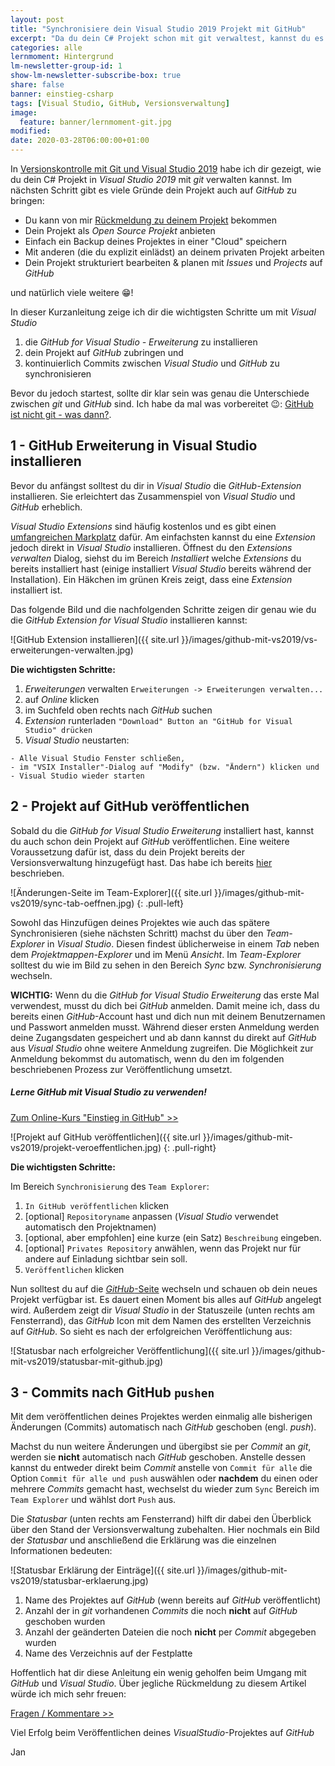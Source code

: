 ```yaml
---
layout: post
title: "Synchronisiere dein Visual Studio 2019 Projekt mit GitHub"
excerpt: "Da du dein C# Projekt schon mit git verwaltest, kannst du es auch auf GitHub zur Verfügung stellen."
categories: alle
lernmoment: Hintergrund
lm-newsletter-group-id: 1
show-lm-newsletter-subscribe-box: true
share: false
banner: einstieg-csharp
tags: [Visual Studio, GitHub, Versionsverwaltung]
image:
  feature: banner/lernmoment-git.jpg
modified: 
date: 2020-03-28T06:00:00+01:00
---
```


In [Versionskontrolle mit Git und Visual Studio 2019](/alle/git-mit-visual-studio-2019/) habe ich dir gezeigt, wie du dein C# Projekt in *Visual Studio 2019* mit *git* verwalten kannst. Im nächsten Schritt gibt es viele Gründe dein Projekt auch auf *GitHub* zu bringen:
- Du kann von mir [Rückmeldung zu deinem Projekt](https://youtu.be/2gNVyMGfZTI) bekommen
- Dein Projekt als *Open Source Projekt* anbieten
- Einfach ein Backup deines Projektes in einer "Cloud" speichern
- Mit anderen (die du explizit einlädst) an deinem privaten Projekt arbeiten
- Dein Projekt strukturiert bearbeiten & planen mit *Issues* und *Projects* auf *GitHub* 

und natürlich viele weitere 😁!

In dieser Kurzanleitung zeige ich dir die wichtigsten Schritte um mit *Visual Studio*

1. die *GitHub for Visual Studio - Erweiterung* zu installieren
2. dein Projekt auf *GitHub* zubringen und
3. kontinuierlich Commits zwischen *Visual Studio* und *GitHub* zu synchronisieren

Bevor du jedoch startest, sollte dir klar sein was genau die Unterschiede zwischen *git* und *GitHub* sind. Ich habe da mal was vorbereitet 😉: [GitHub ist nicht git - was dann?](https://youtu.be/V_IDzTNA_ns).

## 1 - GitHub Erweiterung in Visual Studio installieren
Bevor du anfängst solltest du dir in *Visual Studio* die *GitHub-Extension* installieren. Sie erleichtert das Zusammenspiel von *Visual Studio* und *GitHub* erheblich.

*Visual Studio Extensions* sind häufig kostenlos und es gibt einen [umfangreichen Markplatz](https://marketplace.visualstudio.com) dafür. Am einfachsten kannst du eine *Extension* jedoch direkt in *Visual Studio* installieren. Öffnest du den *Extensions verwalten* Dialog, siehst du im Bereich *Installiert* welche *Extensions* du bereits installiert hast (einige installiert *Visual Studio* bereits während der Installation). Ein Häkchen im grünen Kreis zeigt, dass eine *Extension* installiert ist.

Das folgende Bild und die nachfolgenden Schritte zeigen dir genau wie du die *GitHub Extension for Visual Studio* installieren kannst:

![GitHub Extension installieren]({{ site.url }}/images/github-mit-vs2019/vs-erweiterungen-verwalten.jpg)


**Die wichtigsten Schritte:**

1. *Erweiterungen* verwalten `Erweiterungen -> Erweiterungen verwalten...`
2. auf *Online* klicken
3. im Suchfeld oben rechts nach *GitHub* suchen
4. *Extension* runterladen `"Download" Button an "GitHub for Visual Studio" drücken`
5. *Visual Studio* neustarten:

```
- Alle Visual Studio Fenster schließen, 
- im "VSIX Installer"-Dialog auf "Modify" (bzw. "Ändern") klicken und 
- Visual Studio wieder starten
```

## 2 - Projekt auf GitHub veröffentlichen
Sobald du die *GitHub for Visual Studio Erweiterung* installiert hast, kannst du auch schon dein Projekt auf *GitHub* veröffentlichen. Eine weitere Voraussetzung dafür ist, dass du dein Projekt bereits der Versionsverwaltung hinzugefügt hast. Das habe ich bereits [hier](/alle/git-mit-visual-studio-2019/) beschrieben.

![Änderungen-Seite im Team-Explorer]({{ site.url }}/images/github-mit-vs2019/sync-tab-oeffnen.jpg)
{: .pull-left}

Sowohl das Hinzufügen deines Projektes wie auch das spätere Synchronisieren (siehe nächsten Schritt) machst du über den *Team-Explorer* in *Visual Studio*. Diesen findest üblicherweise in einem *Tab* neben dem *Projektmappen-Explorer* und im Menü *Ansicht*. Im *Team-Explorer* solltest du wie im Bild zu sehen in den Bereich *Sync* bzw. *Synchronisierung* wechseln.

**WICHTIG:** Wenn du die *GitHub for Visual Studio Erweiterung* das erste Mal verwendest, musst du dich bei *GitHub* anmelden. Damit meine ich, dass du bereits einen *GitHub*-Account hast und dich nun mit deinem Benutzernamen und Passwort anmelden musst. Während dieser ersten Anmeldung werden deine Zugangsdaten gespeichert und ab dann kannst du direkt auf *GitHub* aus *Visual Studio* ohne weitere Anmeldung zugreifen. Die Möglichkeit zur Anmeldung bekommst du automatisch, wenn du den im folgenden beschriebenen Prozess zur Veröffentlichung umsetzt.

<div class="subscribe-notice">
<h5>Lerne GitHub mit Visual Studio zu verwenden!</h5>
<a markdown="0" href="https://www.udemy.com/course/github-fuer-entwickler/?couponCode=GH_14-1220_LMDE" class="notice-button">Zum Online-Kurs "Einstieg in GitHub" >></a>
</div>

![Projekt auf GitHub veröffentlichen]({{ site.url }}/images/github-mit-vs2019/projekt-veroeffentlichen.jpg)
{: .pull-right}

**Die wichtigsten Schritte:**

Im Bereich `Synchronisierung` des `Team Explorer`:

1. `In GitHub veröffentlichen` klicken
2. [optional] `Repositoryname` anpassen (*Visual Studio* verwendet automatisch den Projektnamen)
3. [optional, aber empfohlen] eine kurze (ein Satz) `Beschreibung` eingeben.
4. [optional] `Privates Repository` anwählen, wenn das Projekt nur für andere auf Einladung sichtbar sein soll.
5. `Veröffentlichen` klicken

Nun solltest du auf die [*GitHub*-Seite](https://github.com) wechseln und schauen ob dein neues Projekt verfügbar ist. Es dauert einen Moment bis alles auf *GitHub* angelegt wird. Außerdem zeigt dir *Visual Studio* in der Statuszeile (unten rechts am Fensterrand), das *GitHub* Icon mit dem Namen des erstellten Verzeichnis auf *GitHub*. So sieht es nach der erfolgreichen Veröffentlichung aus:

![Statusbar nach erfolgreicher Veröffentlichung]({{ site.url }}/images/github-mit-vs2019/statusbar-mit-github.jpg)

## 3 - Commits nach GitHub `pushen`
Mit dem veröffentlichen deines Projektes werden einmalig alle bisherigen Änderungen (Commits) automatisch nach *GitHub* geschoben (engl. *push*).

Machst du nun weitere Änderungen und übergibst sie per *Commit* an *git*, werden sie **nicht** automatisch nach *GitHub* geschoben. Anstelle dessen kannst du entweder direkt beim *Commit* anstelle von `Commit für alle` die Option `Commit für alle und push` auswählen oder **nachdem** du einen oder mehrere *Commits* gemacht hast, wechselst du wieder zum `Sync` Bereich im `Team Explorer` und wählst dort `Push` aus.

Die *Statusbar* (unten rechts am Fensterrand) hilft dir dabei den Überblick über den Stand der Versionsverwaltung zubehalten. Hier nochmals ein Bild der *Statusbar* und anschließend die Erklärung was die einzelnen Informationen bedeuten:

![Statusbar Erklärung der Einträge]({{ site.url }}/images/github-mit-vs2019/statusbar-erklaerung.jpg)

1. Name des Projektes auf *GitHub* (wenn bereits auf *GitHub* veröffentlicht)
2. Anzahl der in *git* vorhandenen *Commits* die noch **nicht** auf *GitHub* geschoben wurden
3. Anzahl der geänderten Dateien die noch **nicht** per *Commit* abgegeben wurden
4. Name des Verzeichnis auf der Festplatte

Hoffentlich hat dir diese Anleitung ein wenig geholfen beim Umgang mit *GitHub* und *Visual Studio*. Über jegliche Rückmeldung zu diesem Artikel würde ich mich sehr freuen:

<a markdown="0" href="mailto:jan@lernmoment?subject=Frage%20zum%20Artikel:%20GitHub%20mit%20VisualStudio2019" class="notice-button">Fragen / Kommentare >></a>

Viel Erfolg beim Veröffentlichen deines *VisualStudio*-Projektes auf *GitHub*

Jan
